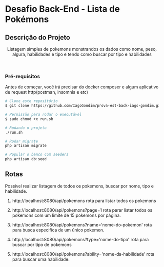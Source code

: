 # **Desafio Back-End - Lista de Pokémons**

## Descrição do Projeto

<p align="center">Listagem simples de pokemons monstrandos os dados como nome, peso, algura, habilidades e tipo e tendo como buscar por tipo e habilidades</p>
<br>

### Pré-requisitos


Antes de começar, você irá precisar do docker composer e algum aplicativo de request http(postman, insomnia e etc)

```bash
# Clone este repositório
$ git clone https://github.com/IagoGondim/prova-est-back-iago-gondim.git

# Permissão para rodar o executável
$ sudo chmod +x run.sh

# Rodando o projeto
./run.sh

# Rodar migrate
php artisan migrate

# Popular o banco com seeders
php artisan db:seed

```
## Rotas

Possivel realizar listagem de todos os pokemons, buscar por nome, tipo e habilidade.

1. http://localhost:8080/api/pokemons rota para listar todos os pokemons

2. http://localhost:8080/api/pokemons?page=1 rota parar listar todos os pokemons com um limite de 15 pokemons por página.

3. http://localhost:8080/api/pokemons?name='nome-do-pokemon' rota para busca especifica de um único pokemon.

4. http://localhost:8080/api/pokemons?type='nome-do-tipo' rota para buscar por tipo de pokemons

5. http://localhost:8080/api/pokemons?ability='nome-da-habilidade' rota para buscar uma habilidade.


